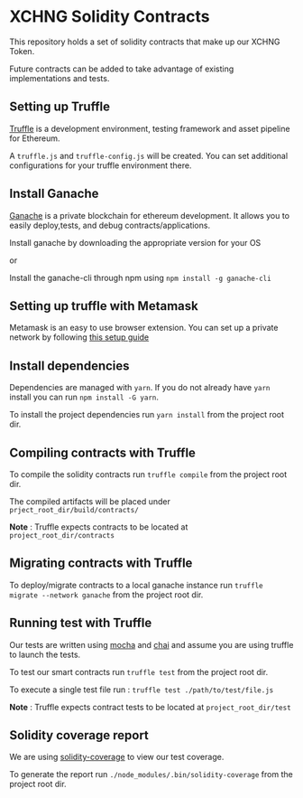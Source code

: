 # XCHNG Solidity Contracts 

This repository holds a set of solidity contracts that make up our XCHNG Token.  

Future contracts can be added to take advantage of existing implementations and tests. 

## Setting up Truffle 

[Truffle](http://truffleframework.com/docs/) is a development environment, testing framework and asset pipeline for Ethereum. 

A `truffle.js` and `truffle-config.js` will be created. You can set additional configurations for your truffle environment there. 

## Install Ganache 

[Ganache](http://truffleframework.com/ganache/) is a private blockchain for ethereum development. It allows you to easily deploy,tests, and debug contracts/applications. 

Install ganache by downloading the appropriate version for your OS 

or 

Install the ganache-cli through npm using `npm install -g ganache-cli`

## Setting up truffle with Metamask

Metamask is an easy to use browser extension. You can set up a private network by following [this setup guide](http://truffleframework.com/docs/advanced/truffle-with-metamask)

## Install dependencies

Dependencies are managed with `yarn`. If you do not already have `yarn` install you can run `npm install -G yarn`. 

To install the project dependencies run `yarn install` from the project root dir. 

## Compiling contracts with Truffle 

To compile the solidity contracts run `truffle compile` from the project root dir. 

The compiled artifacts will be placed under `prject_root_dir/build/contracts/`

**Note** : Truffle expects contracts to be located at `project_root_dir/contracts`

## Migrating contracts with Truffle 

To deploy/migrate contracts to a local ganache instance run `truffle migrate --network ganache` from the project root dir. 

## Running test with Truffle 

Our tests are written using [mocha](https://github.com/mochajs/mocha) and [chai](https://github.com/chaijs/chai) and assume you are using truffle to launch the tests. 

To test our smart contracts run `truffle test` from the project root dir. 

To execute a single test file run : `truffle test ./path/to/test/file.js`

**Note** : Truffle expects contract tests to be located at `project_root_dir/test`

## Solidity coverage report 

We are using [solidity-coverage](https://github.com/sc-forks/solidity-coverage) to view our test coverage. 

To generate the report run `./node_modules/.bin/solidity-coverage` from the project root dir. 

